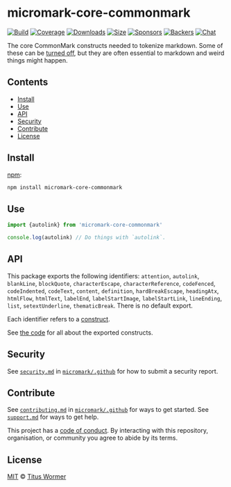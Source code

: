 # micromark-core-commonmark

[![Build][build-badge]][build]
[![Coverage][coverage-badge]][coverage]
[![Downloads][downloads-badge]][downloads]
[![Size][bundle-size-badge]][bundle-size]
[![Sponsors][sponsors-badge]][opencollective]
[![Backers][backers-badge]][opencollective]
[![Chat][chat-badge]][chat]

The core CommonMark constructs needed to tokenize markdown.
Some of these can be [turned off][disable], but they are often essential to
markdown and weird things might happen.

## Contents

*   [Install](#install)
*   [Use](#use)
*   [API](#api)
*   [Security](#security)
*   [Contribute](#contribute)
*   [License](#license)

## Install

[npm][]:

```sh
npm install micromark-core-commonmark
```

## Use

```js
import {autolink} from 'micromark-core-commonmark'

console.log(autolink) // Do things with `autolink`.
```

## API

This package exports the following identifiers: `attention`, `autolink`,
`blankLine`, `blockQuote`, `characterEscape`, `characterReference`,
`codeFenced`, `codeIndented`, `codeText`, `content`, `definition`,
`hardBreakEscape`, `headingAtx`, `htmlFlow`, `htmlText`, `labelEnd`,
`labelStartImage`, `labelStartLink`, `lineEnding`, `list`, `setextUnderline`,
`thematicBreak`.
There is no default export.

Each identifier refers to a [construct](https://github.com/micromark/micromark#constructs).

See
[the code](https://github.com/micromark/micromark/tree/main/packages/micromark-core-commonmark/)
for all about the exported constructs.

## Security

See [`security.md`][securitymd] in [`micromark/.github`][health] for how to
submit a security report.

## Contribute

See [`contributing.md`][contributing] in [`micromark/.github`][health] for ways
to get started.
See [`support.md`][support] for ways to get help.

This project has a [code of conduct][coc].
By interacting with this repository, organisation, or community you agree to
abide by its terms.

## License

[MIT][license] © [Titus Wormer][author]

<!-- Definitions -->

[build-badge]: https://github.com/micromark/micromark/workflows/main/badge.svg

[build]: https://github.com/micromark/micromark/actions

[coverage-badge]: https://img.shields.io/codecov/c/github/micromark/micromark.svg

[coverage]: https://codecov.io/github/micromark/micromark

[downloads-badge]: https://img.shields.io/npm/dm/micromark-core-commonmark.svg

[downloads]: https://www.npmjs.com/package/micromark-core-commonmark

[bundle-size-badge]: https://img.shields.io/bundlephobia/minzip/micromark-core-commonmark.svg

[bundle-size]: https://bundlephobia.com/result?p=micromark-core-commonmark

[sponsors-badge]: https://opencollective.com/unified/sponsors/badge.svg

[backers-badge]: https://opencollective.com/unified/backers/badge.svg

[opencollective]: https://opencollective.com/unified

[npm]: https://docs.npmjs.com/cli/install

[chat-badge]: https://img.shields.io/badge/chat-discussions-success.svg

[chat]: https://github.com/micromark/micromark/discussions

[license]: https://github.com/micromark/micromark/blob/main/license

[author]: https://wooorm.com

[health]: https://github.com/micromark/.github

[securitymd]: https://github.com/micromark/.github/blob/HEAD/security.md

[contributing]: https://github.com/micromark/.github/blob/HEAD/contributing.md

[support]: https://github.com/micromark/.github/blob/HEAD/support.md

[coc]: https://github.com/micromark/.github/blob/HEAD/code-of-conduct.md

[disable]: https://github.com/micromark/micromark#case-turn-off-constructs

